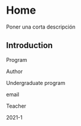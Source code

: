 # Home

Poner una corta descripción


## Introduction



Program

Author

Undergraduate program

email

Teacher

2021-1

